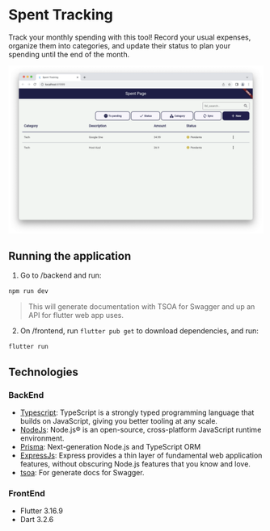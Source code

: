 # Spent Tracking

Track your monthly spending with this tool! Record your usual expenses, organize them into categories, and update their status to plan your spending until the end of the month.

![Spent Page](./assets/home_page.png)

## Running the application
1. Go to /backend and run:
```bash
npm run dev
```
> This will generate documentation with TSOA for Swagger and up an API for flutter web app uses.
2. On /frontend, run `flutter pub get` to download dependencies, and run:
```bash
flutter run
```

## Technologies
### BackEnd
- [Typescript](https://www.typescriptlang.org): TypeScript is a strongly typed programming language that builds on JavaScript, giving you better tooling at any scale.
- [NodeJs](https://nodejs.org/en): Node.js® is an open-source, cross-platform JavaScript runtime environment.
- [Prisma](https://www.prisma.io): Next-generation Node.js and TypeScript ORM
- [ExpressJs](https://expressjs.com): Express provides a thin layer of fundamental web application features, without obscuring Node.js features that you know and love.
- [tsoa](https://tsoa-community.github.io/docs/): For generate docs for Swagger.

### FrontEnd
- Flutter 3.16.9
- Dart 3.2.6
